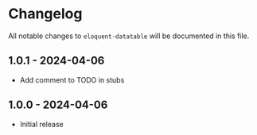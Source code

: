 # Changelog

All notable changes to `eloquent-datatable` will be documented in this file.

## 1.0.1 - 2024-04-06

- Add comment to TODO in stubs

## 1.0.0 - 2024-04-06   

- Initial release
